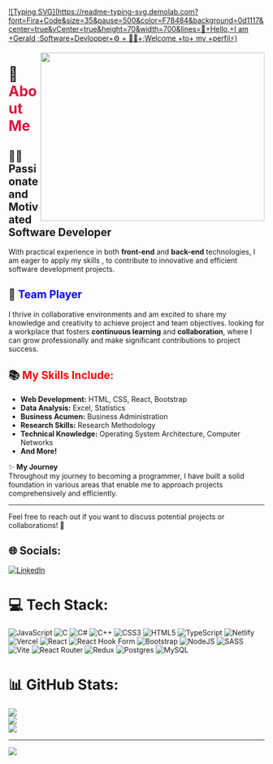 [![Typing SVG](https://readme-typing-svg.demolab.com?font=Fira+Code&size=35&pause=500&color=F78484&background=0d1117&center=true&vCenter=true&height=70&width=700&lines=👋+Hello,+I am +Gerald ;Software+Devlopper+⚙️ + 👨‍💻+;Welcome +to+ my +perfil⚡)](https://git.io/typing-svg)

<img class="CSS_LIGHTBOX_SCALED_IMAGE_IMG" src="https://cdn.dribbble.com/users/2131993/screenshots/4948736/thoughtworks-gif_dribbble.gif" align="right" style="width: 441px; height: 331px;">

# 🌟 <span style="color:crimson">About Me</span>

## 👨‍💻 **Passionate and Motivated Software Developer**  
With practical experience in both **front-end** and **back-end** technologies, I am eager to apply my skills , to contribute to innovative and efficient software development projects. 

## 🤝 <span style="color:blue">**Team Player**</span>  
I thrive in collaborative environments and am excited to share my knowledge and creativity to achieve project and team objectives. looking for a workplace that fosters **continuous learning** and **collaboration**, where I can grow professionally and make significant contributions to project success.

## 📚   <span style="color:red">**My Skills Include:**</span>
- **Web Development:** HTML, CSS, React, Bootstrap  
- **Data Analysis:** Excel, Statistics  
- **Business Acumen:** Business Administration  
- **Research Skills:** Research Methodology  
- **Technical Knowledge:** Operating System Architecture, Computer Networks  
- **And More!**

✨ **My Journey**  
Throughout my journey to becoming a programmer, I have built a solid foundation in various areas that enable me to approach projects comprehensively and efficiently.

---

Feel free to reach out if you want to discuss potential projects or collaborations! 💬

## 🌐 Socials:
[![LinkedIn](https://img.shields.io/badge/LinkedIn-%230077B5.svg?logo=linkedin&logoColor=white)](https://www.linkedin.com/in/gerald-r-a-wayne-joly) 

# 💻 Tech Stack:
![JavaScript](https://img.shields.io/badge/javascript-%23323330.svg?style=for-the-badge&logo=javascript&logoColor=%23F7DF1E) ![C](https://img.shields.io/badge/c-%2300599C.svg?style=for-the-badge&logo=c&logoColor=white) ![C#](https://img.shields.io/badge/c%23-%23239120.svg?style=for-the-badge&logo=csharp&logoColor=white) ![C++](https://img.shields.io/badge/c++-%2300599C.svg?style=for-the-badge&logo=c%2B%2B&logoColor=white) ![CSS3](https://img.shields.io/badge/css3-%231572B6.svg?style=for-the-badge&logo=css3&logoColor=white) ![HTML5](https://img.shields.io/badge/html5-%23E34F26.svg?style=for-the-badge&logo=html5&logoColor=white) ![TypeScript](https://img.shields.io/badge/typescript-%23007ACC.svg?style=for-the-badge&logo=typescript&logoColor=white) ![Netlify](https://img.shields.io/badge/netlify-%23000000.svg?style=for-the-badge&logo=netlify&logoColor=#00C7B7) ![Vercel](https://img.shields.io/badge/vercel-%23000000.svg?style=for-the-badge&logo=vercel&logoColor=white) ![React](https://img.shields.io/badge/react-%2320232a.svg?style=for-the-badge&logo=react&logoColor=%2361DAFB) ![React Hook Form](https://img.shields.io/badge/React%20Hook%20Form-%23EC5990.svg?style=for-the-badge&logo=reacthookform&logoColor=white) ![Bootstrap](https://img.shields.io/badge/bootstrap-%238511FA.svg?style=for-the-badge&logo=bootstrap&logoColor=white) ![NodeJS](https://img.shields.io/badge/node.js-6DA55F?style=for-the-badge&logo=node.js&logoColor=white) ![SASS](https://img.shields.io/badge/SASS-hotpink.svg?style=for-the-badge&logo=SASS&logoColor=white) ![Vite](https://img.shields.io/badge/vite-%23646CFF.svg?style=for-the-badge&logo=vite&logoColor=white) ![React Router](https://img.shields.io/badge/React_Router-CA4245?style=for-the-badge&logo=react-router&logoColor=white) ![Redux](https://img.shields.io/badge/redux-%23593d88.svg?style=for-the-badge&logo=redux&logoColor=white) ![Postgres](https://img.shields.io/badge/postgres-%23316192.svg?style=for-the-badge&logo=postgresql&logoColor=white) ![MySQL](https://img.shields.io/badge/mysql-%2300000f.svg?style=for-the-badge&logo=mysql&logoColor=white)
# 📊 GitHub Stats:
![](https://github-readme-stats.vercel.app/api?username=WayneJOLY&theme=dark&hide_border=false&include_all_commits=false&count_private=false)<br/>
![](https://github-readme-streak-stats.herokuapp.com/?user=WayneJOLY&theme=dark&hide_border=false)<br/>
![](https://github-readme-stats.vercel.app/api/top-langs/?username=WayneJOLY&theme=dark&hide_border=false&include_all_commits=false&count_private=false&layout=compact)

---
[![](https://visitcount.itsvg.in/api?id=WayneJOLY&icon=2&color=0)](https://visitcount.itsvg.in)

<!-- Proudly created with GPRM ( https://gprm.itsvg.in ) -->
